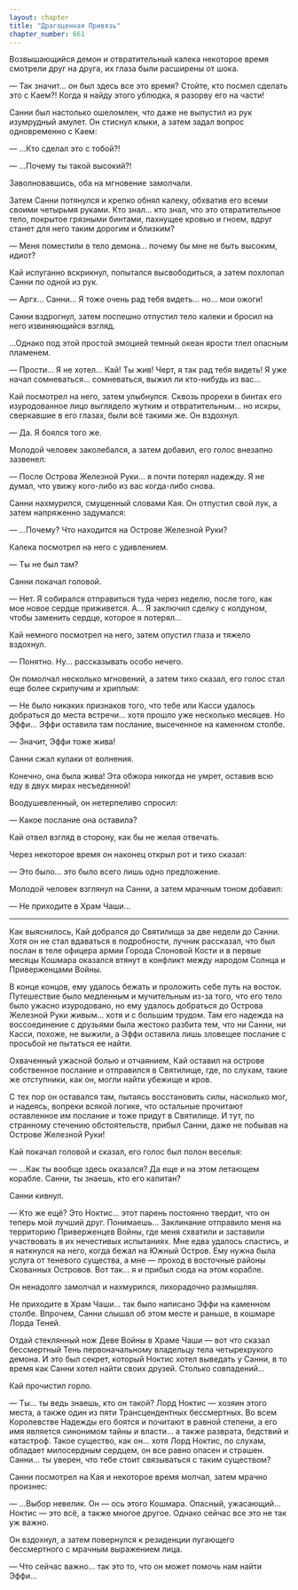 ```yaml
---
layout: chapter
title: "Драгоценная Привязь"
chapter_number: 661
---
```


Возвышающийся демон и отвратительный калека некоторое время смотрели друг на друга, их глаза были расширены от шока.

— Так значит... он был здесь все это время? Стойте, кто посмел сделать это с Каем?! Когда я найду этого ублюдка, я разорву его на части!

Санни был настолько ошеломлен, что даже не выпустил из рук изумрудный амулет. Он стиснул клыки, а затем задал вопрос одновременно с Каем:

— ...Кто сделал это с тобой?!

— ...Почему ты такой высокий?!

Заволновавшись, оба на мгновение замолчали.

Затем Санни потянулся и крепко обнял калеку, обхватив его всеми своими четырьмя руками. Кто знал... кто знал,  что это отвратительное тело, покрытое грязными бинтами, пахнущее кровью и гноем, вдруг станет для него таким дорогим и близким?

— Меня поместили в тело демона... почему бы мне не быть высоким, идиот?

Кай испуганно вскрикнул, попытался высвободиться, а затем похлопал Санни по одной из рук.

— Аргх... Санни... Я тоже очень рад тебя видеть... но... мои ожоги!

Санни вздрогнул, затем поспешно отпустил тело калеки и бросил на него извиняющийся взгляд.

...Однако под этой простой эмоцией темный океан ярости тлел опасным пламенем.

— Прости... Я не хотел... Кай! Ты жив! Черт, я так рад тебя видеть! Я уже начал сомневаться... сомневаться, выжил ли кто-нибудь из вас...

Кай посмотрел на него, затем улыбнулся. Сквозь прорехи в бинтах его изуродованное лицо выглядело жутким и отвратительным... но искры, сверкавшие в его глазах, были всё такими же. Он вздохнул.

— Да. Я боялся того же.

Молодой человек заколебался, а затем добавил, его голос внезапно зазвенел:

— После Острова Железной Руки... я почти потерял надежду. Я не думал, что увижу кого-либо из вас когда-либо снова.

Санни нахмурился, смущенный словами Кая. Он отпустил свой лук, а затем напряженно задумался:

— ...Почему? Что находится на Острове Железной Руки?

Калека посмотрел на него с удивлением.

— Ты не был там?

Санни покачал головой.

— Нет. Я собирался отправиться туда через неделю, после того, как мое новое сердце приживется. А... Я заключил сделку с колдуном, чтобы заменить сердце, которое я потерял...

Кай немного посмотрел на него, затем опустил глаза и тяжело вздохнул.

— Понятно. Ну... рассказывать особо нечего.

Он помолчал несколько мгновений, а затем тихо сказал, его голос стал еще более скрипучим и хриплым:

— Не было никаких признаков того, что тебе или Касси удалось добраться до места встречи... хотя прошло уже несколько месяцев. Но Эффи... Эффи оставила там послание, высеченное на каменном столбе.

— Значит, Эффи тоже жива!

Санни сжал кулаки от волнения.

Конечно, она была жива! Эта обжора никогда не умрет, оставив всю еду в двух мирах несъеденной!

Воодушевленный, он нетерпеливо спросил:

— Какое послание она оставила?

Кай отвел взгляд в сторону, как бы не желая отвечать.

Через некоторое время он наконец открыл рот и тихо сказал:

— Это было... это было всего лишь одно предложение.

Молодой человек взглянул на Санни, а затем мрачным тоном добавил:

— Не приходите в Храм Чаши...

***

Как выяснилось, Кай добрался до Святилища за две недели до Санни. Хотя он не стал вдаваться в подробности, лучник рассказал, что был послан в теле офицера армии Города Слоновой Кости и в первые месяцы Кошмара оказался втянут в конфликт между народом Солнца и Приверженцами Войны.

В конце концов, ему удалось бежать и проложить себе путь на восток. Путешествие было медленным и мучительным из-за того, что его тело было ужасно изуродовано, но ему удалось добраться до Острова Железной Руки живым... хотя и с большим трудом. Там его надежда на воссоединение с друзьями была жестоко разбита тем, что ни Санни, ни Касси, похоже, не выжили, а Эффи оставила лишь зловещее послание с просьбой не пытаться ее найти.

Охваченный ужасной болью и отчаянием, Кай оставил на острове собственное послание и отправился в Святилище, где, по слухам, такие же отступники, как он, могли найти убежище и кров.

С тех пор он оставался там, пытаясь восстановить силы, насколько мог, и надеясь, вопреки всякой логике, что остальные прочитают оставленное им послание и тоже придут в Святилище. И тут, по странному стечению обстоятельств, прибыл Санни, даже не побывав на Острове Железной Руки!

Кай покачал головой и сказал, его голос был полон веселья:

— ...Как ты вообще здесь оказался? Да еще и на этом летающем корабле. Санни, ты знаешь, кто его капитан?

Санни кивнул.

— Кто же ещё? Это Ноктис... этот парень постоянно твердит, что он теперь мой лучший друг. Понимаешь... Заклинание отправило меня на территорию Приверженцев Войны, где меня схватили и заставили участвовать в их нечестивых испытаниях. Мне едва удалось спастись, и я наткнулся на него, когда бежал на Южный Остров. Ему нужна была услуга от теневого существа, а мне — проход в восточные районы Скованных Островов. Вот так... я и прибыл сюда на этом корабле.

Он ненадолго замолчал и нахмурился, лихорадочно размышляя.

Не приходите в Храм Чаши... так было написано Эффи на каменном столбе. Впрочем, Санни слышал об этом месте и раньше, в кошмаре Лорда Теней.

Отдай стеклянный нож Деве Войны в Храме Чаши — вот что сказал бессмертный Тень первоначальному владельцу тела четырехрукого демона. И это был секрет, который Ноктис хотел выведать у Санни, в то время как Санни хотел найти своих друзей. Столько совпадений...

Кай прочистил горло.

— Ты... ты ведь знаешь, кто он такой? Лорд Ноктис — хозяин этого места, а также один из пяти Трансцендентных бессмертных. Во всем Королевстве Надежды его боятся и почитают в равной степени, а его имя является синонимом тайны и власти... а также разврата, бедствий и катастроф. Такое существо, как он... хотя Лорд Ноктис, по слухам, обладает милосердным сердцем, он все равно опасен и страшен. Санни... ты уверен, что тебе стоит связываться с таким существом?

Санни посмотрел на Кая и некоторое время молчал, затем мрачно произнес:

— ...Выбор невелик. Он — ось этого Кошмара. Опасный, ужасающий... Ноктис — это всё, а также многое другое. Однако сейчас все это не так уж важно.

Он вздохнул, а затем повернулся к резиденции пугающего бессмертного с мрачным выражением лица.

— Что сейчас важно... так это то, что он может помочь нам найти Эффи...